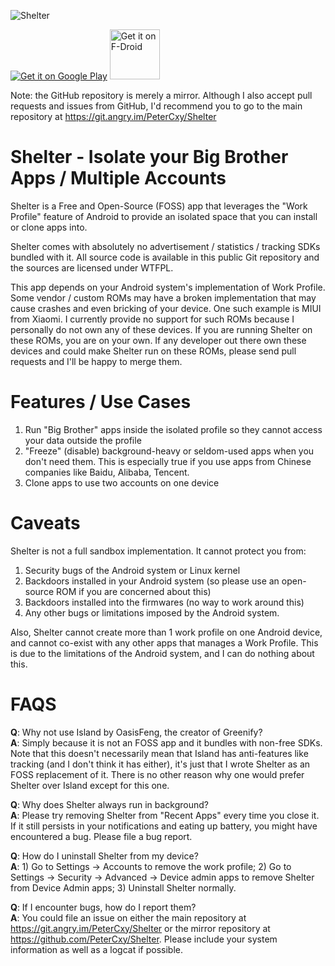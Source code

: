 ![Shelter](https://git.angry.im/PeterCxy/Shelter/raw/branch/master/art/ic_launcher_egg-web.png)

<a href='https://play.google.com/store/apps/details?id=net.typeblog.shelter&pcampaignid=MKT-Other-global-all-co-prtnr-py-PartBadge-Mar2515-1'><img alt='Get it on Google Play' src='https://play.google.com/intl/en_us/badges/images/generic/en_badge_web_generic.png'/></a>
<a href="https://f-droid.org/app/net.typeblog.shelter"><img src="https://f-droid.org/badge/get-it-on.png" alt="Get it on F-Droid" height="80"></a>

Note: the GitHub repository is merely a mirror. Although I also accept pull requests and issues from GitHub, I'd recommend you to go to the main repository at <https://git.angry.im/PeterCxy/Shelter>

Shelter - Isolate your Big Brother Apps / Multiple Accounts
===

Shelter is a Free and Open-Source (FOSS) app that leverages the "Work Profile" feature of Android to provide an isolated space that you can install or clone apps into.

Shelter comes with absolutely no advertisement / statistics / tracking SDKs bundled with it. All source code is available in this public Git repository and the sources are licensed under WTFPL.

This app depends on your Android system's implementation of Work Profile. Some vendor / custom ROMs may have a broken implementation that may cause crashes and even bricking of your device. One such example is MIUI from Xiaomi. I currently provide no support for such ROMs because I personally do not own any of these devices. If you are running Shelter on these ROMs, you are on your own. If any developer out there own these devices and could make Shelter run on these ROMs, please send pull requests and I'll be happy to merge them.

Features / Use Cases
===

1. Run "Big Brother" apps inside the isolated profile so they cannot access your data outside the profile
2. "Freeze" (disable) background-heavy or seldom-used apps when you don't need them. This is especially true if you use apps from Chinese companies like Baidu, Alibaba, Tencent.
3. Clone apps to use two accounts on one device

Caveats
===

Shelter is not a full sandbox implementation. It cannot protect you from:

1. Security bugs of the Android system or Linux kernel
2. Backdoors installed in your Android system (so please use an open-source ROM if you are concerned about this)
3. Backdoors installed into the firmwares (no way to work around this)
4. Any other bugs or limitations imposed by the Android system.

Also, Shelter cannot create more than 1 work profile on one Android device, and cannot co-exist with any other apps that manages a Work Profile. This is due to the limitations of the Android system, and I can do nothing about this.

FAQS
===

**Q**: Why not use Island by OasisFeng, the creator of Greenify?  
**A**: Simply because it is not an FOSS app and it bundles with non-free SDKs. Note that this doesn't necessarily mean that Island has anti-features like tracking (and I don't think it has either), it's just that I wrote Shelter as an FOSS replacement of it. There is no other reason why one would prefer Shelter over Island except for this one.

**Q**: Why does Shelter always run in background?  
**A**: Please try removing Shelter from "Recent Apps" every time you close it. If it still persists in your notifications and eating up battery, you might have encountered a bug. Please file a bug report.

**Q**: How do I uninstall Shelter from my device?  
**A**: 1) Go to Settings -> Accounts to remove the work profile; 2) Go to Settings -> Security -> Advanced -> Device admin apps to remove Shelter from Device Admin apps; 3) Uninstall Shelter normally.

**Q**: If I encounter bugs, how do I report them?  
**A**: You could file an issue on either the main repository at <https://git.angry.im/PeterCxy/Shelter> or the mirror repository at <https://github.com/PeterCxy/Shelter>. Please include your system information as well as a logcat if possible.
